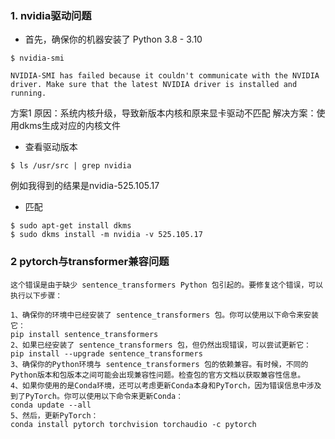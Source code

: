
### 1. nvidia驱动问题

+ 首先，确保你的机器安装了 Python 3.8 - 3.10
```
$ nvidia-smi

NVIDIA-SMI has failed because it couldn't communicate with the NVIDIA driver. Make sure that the latest NVIDIA driver is installed and running.
```

方案1
原因：系统内核升级，导致新版本内核和原来显卡驱动不匹配
解决方案：使用dkms生成对应的内核文件

+ 查看驱动版本
```
$ ls /usr/src | grep nvidia
```
例如我得到的结果是nvidia-525.105.17

+ 匹配
```
$ sudo apt-get install dkms
$ sudo dkms install -m nvidia -v 525.105.17
```

### 2 pytorch与transformer兼容问题
````
这个错误是由于缺少 sentence_transformers Python 包引起的。要修复这个错误，可以执行以下步骤：

1、确保你的环境中已经安装了 sentence_transformers 包。你可以使用以下命令来安装它：
pip install sentence_transformers
2、如果已经安装了 sentence_transformers 包，但仍然出现错误，可以尝试更新它：
pip install --upgrade sentence_transformers
3、确保你的Python环境与 sentence_transformers 包的依赖兼容。有时候，不同的Python版本和包版本之间可能会出现兼容性问题。检查包的官方文档以获取兼容性信息。
4、如果你使用的是Conda环境，还可以考虑更新Conda本身和PyTorch，因为错误信息中涉及到了PyTorch。你可以使用以下命令来更新Conda：
conda update --all
5、然后，更新PyTorch：
conda install pytorch torchvision torchaudio -c pytorch
````